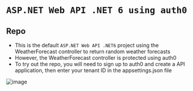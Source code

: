 # `ASP.NET Web API .NET 6 using auth0`


## Repo

- This is the default `ASP.NET Web API .NET6` project using the WeatherForecast controller to return random weather forecasts
- However, the WeatherForecast controller is protected using auth0
- To try out the repo, you will need to sign up to auth0 and create a API application, then enter your tenant ID in the appsettings.json file

![image](https://user-images.githubusercontent.com/38525955/214659140-dabff5fe-c509-4ffa-af63-175cd7786794.png)
